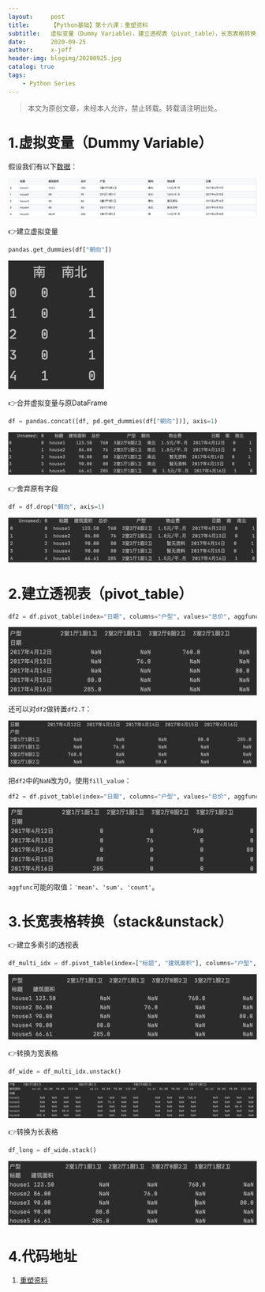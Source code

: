 ```yaml
---
layout:     post
title:      【Python基础】第十六课：重塑资料
subtitle:   虚拟变量（Dummy Variable），建立透视表（pivot_table），长宽表格转换（stack&unstack）
date:       2020-09-25
author:     x-jeff
header-img: blogimg/20200925.jpg
catalog: true
tags:
    - Python Series
---
```

>本文为原创文章，未经本人允许，禁止转载。转载请注明出处。

# 1.虚拟变量（Dummy Variable）

假设我们有以下[数据](https://github.com/x-jeff/Python_Code_Demo/blob/master/Demo14/house_price.csv)：

![](https://github.com/x-jeff/BlogImage/raw/master/PythonSeries/Lesson16/16x1.png)

👉建立虚拟变量

```python
pandas.get_dummies(df["朝向"])
```

![](https://github.com/x-jeff/BlogImage/raw/master/PythonSeries/Lesson16/16x2.png)

👉合并虚拟变量与原DataFrame

```python
df = pandas.concat([df, pd.get_dummies(df["朝向"])], axis=1)
```

![](https://github.com/x-jeff/BlogImage/raw/master/PythonSeries/Lesson16/16x3.png)

👉舍弃原有字段

```python
df = df.drop("朝向", axis=1)
```

![](https://github.com/x-jeff/BlogImage/raw/master/PythonSeries/Lesson16/16x4.png)

# 2.建立透视表（pivot_table）

```python
df2 = df.pivot_table(index="日期", columns="户型", values="总价", aggfunc='sum')
```

![](https://github.com/x-jeff/BlogImage/raw/master/PythonSeries/Lesson16/16x5.png)

还可以对`df2`做转置`df2.T`：

![](https://github.com/x-jeff/BlogImage/raw/master/PythonSeries/Lesson16/16x6.png)

把`df2`中的`NaN`改为0，使用`fill_value`：

```python
df2 = df.pivot_table(index="日期", columns="户型", values="总价", aggfunc='sum', fill_value=0)
```

![](https://github.com/x-jeff/BlogImage/raw/master/PythonSeries/Lesson16/16x7.png)

`aggfunc`可能的取值：`'mean'`、`'sum'`、`'count'`。

# 3.长宽表格转换（stack&unstack）

👉建立多索引的透视表

```python
df_multi_idx = df.pivot_table(index=["标题", "建筑面积"], columns="户型", values="总价", aggfunc='sum')
```

![](https://github.com/x-jeff/BlogImage/raw/master/PythonSeries/Lesson16/16x8.png)

👉转换为宽表格

```python
df_wide = df_multi_idx.unstack()
```

![](https://github.com/x-jeff/BlogImage/raw/master/PythonSeries/Lesson16/16x9.png)

👉转换为长表格

```python
df_long = df_wide.stack()
```

![](https://github.com/x-jeff/BlogImage/raw/master/PythonSeries/Lesson16/16x10.png)

# 4.代码地址

1. [重塑资料](https://github.com/x-jeff/Python_Code_Demo/tree/master/Demo16)